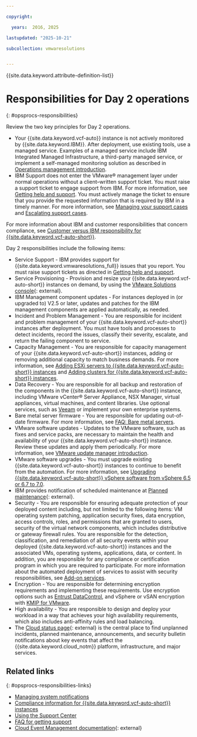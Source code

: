 ```yaml
---

copyright:

  years:  2016, 2025

lastupdated: "2025-10-21"

subcollection: vmwaresolutions


---
```


{{site.data.keyword.attribute-definition-list}}

# Responsibilities for Day 2 operations
{: #opsprocs-responsibilities}



Review the two key principles for Day 2 operations.

* Your {{site.data.keyword.vcf-auto}} instance is not actively monitored by {{site.data.keyword.IBM}}. After deployment, use existing tools, use a managed service. Examples of a managed service include IBM Integrated Managed Infrastructure, a third-party managed service, or implement a self-managed monitoring solution as described in [Operations management introduction](/docs/vmwaresolutions?topic=vmwaresolutions-opsmgmt-intro).
* IBM Support does not enter the VMware® management layer under normal operations without a client–written support ticket. You must raise a support ticket to engage support from IBM. For more information, see [Getting help and support](/docs/vmwaresolutions?topic=vmwaresolutions-trbl_support). You must actively manage the ticket to ensure that you provide the requested information that is required by IBM in a timely manner. For more information, see [Managing your support cases](/docs/account?topic=account-managing-support-cases&interface=ui) and [Escalating support cases](/docs/account?topic=account-managing-support-cases&interface=ui#escalation).

For more information about IBM and customer responsibilities that concern compliance, see [Customer versus IBM responsibility for {{site.data.keyword.vcf-auto-short}}](/docs/vmwaresolutions?topic=vmwaresolutions-vc_compl_info#vc_compl_info-responsibility).

Day 2 responsibilities include the following items:

* Service Support - IBM provides support for {{site.data.keyword.vmwaresolutions_full}} issues that you report. You must raise support tickets as directed in [Getting help and support](/docs/vmwaresolutions?topic=vmwaresolutions-trbl_support).
* Service Provisioning - Provision and resize your {{site.data.keyword.vcf-auto-short}} instances on demand, by using the [VMware Solutions console](/vmware){: external}.
* IBM Management component updates - For instances deployed in (or upgraded to) V2.5 or later, updates and patches for the IBM management components are applied automatically, as needed.
* Incident and Problem Management - You are responsible for incident and problem management of your {{site.data.keyword.vcf-auto-short}} instances after deployment. You must have tools and processes to detect incidents, record the issues, classify their severity, escalate, and return the failing component to service.
* Capacity Management - You are responsible for capacity management of your {{site.data.keyword.vcf-auto-short}} instances, adding or removing additional capacity to match business demands. For more information, see [Adding ESXi servers to {{site.data.keyword.vcf-auto-short}} instances](/docs/vmwaresolutions?topic=vmwaresolutions-vc_addingservers) and [Adding clusters for {{site.data.keyword.vcf-auto-short}} instances](/docs/vmwaresolutions?topic=vmwaresolutions-vc_addingclusters).
* Data Recovery - You are responsible for all backup and restoration of the components in the {{site.data.keyword.vcf-auto-short}} instance, including VMware vCenter® Server Appliance, NSX Manager, virtual appliances, virtual machines, and content libraries. Use optional services, such as [Veeam](/docs/vmwaresolutions?topic=vmwaresolutions-veeamvm_overview) or implement your own enterprise systems.
* Bare metal server firmware - You are responsible for updating out-of-date firmware. For more information, see [FAQ: Bare metal servers](/docs/virtual-servers?topic=virtual-servers-bm-faq).
* VMware software updates - Updates to the VMware software, such as fixes and service packs, are necessary to maintain the health and availability of your {{site.data.keyword.vcf-auto-short}} instance. Review these updates and apply them periodically. For more information, see [VMware update manager introduction](/docs/vmwaresolutions?topic=vmwaresolutions-vum-intro).
* VMware software upgrades - You must upgrade existing {{site.data.keyword.vcf-auto-short}} instances to continue to benefit from the automation. For more information, see [Upgrading {{site.data.keyword.vcf-auto-short}} vSphere software from vSphere 6.5 or 6.7 to 7.0](/docs/vmwaresolutions?topic=vmwaresolutions-vc_vsphere_70_upgrade).
* IBM provides notification of scheduled maintenance at [Planned maintenance](/status/maintenance){: external}.
* Security - You are responsible for ensuring adequate protection of your deployed content including, but not limited to the following items: VM operating system patching, application security fixes, data encryption, access controls, roles, and permissions that are granted to users, security of the virtual network components, which includes distributive or gateway firewall rules. You are responsible for the detection, classification, and remediation of all security events within your deployed {{site.data.keyword.vcf-auto-short}} instances and the associated VMs, operating systems, applications, data, or content. In addition, you are responsible for any compliance or certification program in which you are required to participate. For more information about the automated deployment of services to assist with security responsibilities, see [Add-on services](/docs/vmwaresolutions?topic=vmwaresolutions-getting-started#getting-started-add-on-services).
* Encryption - You are responsible for determining encryption requirements and implementing these requirements. Use encryption options such as [Entrust DataControl](/docs/vmwaresolutions?topic=vmwaresolutions-entrust-dc_considerations), and vSphere or vSAN encryption with [KMIP for VMware](/docs/vmwaresolutions?topic=vmwaresolutions-kmip_standalone_considerations).
* High availability - You are responsible to design and deploy your workload in a way that achieves your high availability requirements, which also includes anti-affinity rules and load balancing.
* The [Cloud status page](/status){: external} is the central place to find unplanned incidents, planned maintenance, announcements, and security bulletin notifications about key events that affect the {{site.data.keyword.cloud_notm}} platform, infrastructure, and major services.

## Related links
{: #opsprocs-responsibilities-links}

* [Managing system notifications](/docs/vmwaresolutions?topic=vmwaresolutions-notifications)
* [Compliance information for {{site.data.keyword.vcf-auto-short}} instances](/docs/vmwaresolutions?topic=vmwaresolutions-vc_compl_info)
* [Using the Support Center](/docs/account?topic=account-using-avatar)
* [FAQ for getting support](/docs/account?topic=account-get-supportfaq)
* [Cloud Event Management documentation](https://www.ibm.com/docs/en/cem){: external}
